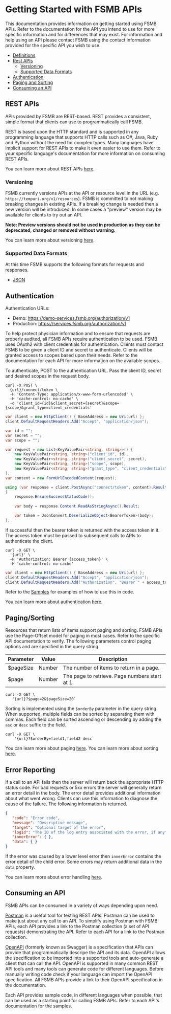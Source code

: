 # Getting Started with FSMB APIs

This documentation provides information on getting started using FSMB APIs. Refer to the documentation for the API you intend to use for more specific information and for differences that may exist. For information and help using an API please contact FSMB using the contact information provided for the specific API you wish to use.

- [Definitions](docs/definitions.md)
- [Rest APIs](#rest-apis)
  - [Versioning](#versioning)
  - [Supported Data Formats](#supported-data-formats)  
- [Authentication](#authentication)
- [Paging and Sorting](#paging-and-sorting)
- [Consuming an API](#consuming-an-api)

## REST APIs

APIs provided by FSMB are REST-based. REST provides a consistent, simple format that clients can use to programmatically call FSMB. 

REST is based upon the HTTP standard and is supported in any programming language that supports HTTP calls such as C#, Java, Ruby and Python without the need for complex types. Many languages have implicit support for REST APIs to make it even easier to use them. Refer to your specific language's documentation for more information on consuming REST APIs.

You can learn more about REST APIs [here](docs/rest.md).

### Versioning

FSMB currently versions APIs at the API or resource level in the URL (e.g. `https://tempuri.org/v1/resources`). FSMB is committed to not making breaking changes in existing APIs. If a breaking change is needed then a new version will be introduced. In some cases a "preview" version may be available for clients to try out an API. 

**Note: Preview versions should not be used in production as they can be deprecated, changed or removed without warning.**

You can learn more about versioning [here](docs/rest.md#versioning).

### Supported Data Formats

At this time FSMB supports the following formats for requests and responses.

- [JSON](https://www.json.org/)

## Authentication

Authentication URLs:
 - Demo: https://demo-services.fsmb.org/authorization/v1
 - Production: https://services.fsmb.org/authorization/v1

To help protect physician information and to ensure that requests are properly audited, all FSMB APIs require authentication to be used.  FSMB uses OAuth2 with client credentials for authentication. Clients must contact FSMB to be given a client ID and secret to authenticate. Clients will be granted access to scopes based upon their needs. Refer to the documentation for each API for more information on the available scopes.

To authenticate, POST to the authentication URL. Pass the client ID, secret and desired scopes in the request body. 

```shell
curl -X POST \
  {url}/connect/token \
  -H 'Content-Type: application/x-www-form-urlencoded' \
  -H 'cache-control: no-cache' \
  -d 'client_id={id}&client_secret={secret}&scope={scope}&grant_type=client_credentials'
```
```csharp
var client = new HttpClient() { BaseAddress = new Uri(url) };
client.DefaultRequestHeaders.Add("Accept", "application/json");

var id = "";
var secret = "";
var scope = "";

var request = new List<KeyValuePair<string, string>>() {
    new KeyValuePair<string, string>("client_id", id),
    new KeyValuePair<string, string>("client_secret", secret),                
    new KeyValuePair<string, string>("scope", scope),
    new KeyValuePair<string, string>("grant_type", "client_credentials")
};
var content = new FormUrlEncodedContent(request);

using (var response = client.PostAsync("connect/token", content).Result)
{
    response.EnsureSuccessStatusCode();
                
    var body = response.Content.ReadAsStringAsync().Result;

    var token = JsonConvert.DeserializeObject<BearerToken>(body);
};
```

If successful then the bearer token is returned with the access token in it. The access token must be passed to subsequent calls to APIs to authenticate the client.

```shell
curl -X GET \
  '{url}' \
  -H 'Authorization: Bearer {access_token}' \  
  -H 'cache-control: no-cache'
```
```csharp
var client = new HttpClient() { BaseAddress = new Uri(url) };
client.DefaultRequestHeaders.Add("Accept", "application/json");
client.DefaultRequestHeaders.Add("Authorization", "Bearer " + access_token);
```

Refer to the [Samples](samples) for examples of how to use this in code.

You can learn more about authentication [here](docs/authentication.md).

## Paging/Sorting

Resources that return lists of items support paging and sorting. FSMB APIs use the Page-Offset model for paging in most cases. Refer to the specific API documentation to verify. The following parameters control paging options and are specified in the query string.

| Parameter | Value | Description |
| - | - | - |
| $pageSize | Number | The number of items to return in a page. |
| $page | Number | The page to retrieve. Page numbers start at 1. |

```shell
curl -X GET \
   '{url}?$page=2&$pageSize=20`
```

Sorting is implemented using the `$orderBy` parameter in the query string. When supported, multiple fields can be sorted by separating them with commas. Each field can be sorted ascending or descending by adding the `asc` or `desc` suffix to the field.

```shell
curl -X GET \
    '{url}?$orderBy=field1,field2 desc`
```

You can learn more about paging [here](docs/paging.md). You can learn more about sorting [here](docs/sorting.md).

## Error Reporting

If a call to an API fails then the server will return back the appropriate HTTP status code. For bad requests or 5xx errors the server will generally return an error detail in the body. The error detail provides additional information about what went wrong. Clients can use this information to diagnose the cause of the failure. The following information is returned.

```json
{
   "code": "Error code",
   "message": "Descriptive message",
   "target": "Optional target of the error",
   "logId": "The ID of the log entry associated with the error, if any",
   "innerError": { },
   "data": { }
}
```

If the error was caused by a lower level error then `innerError` contains the error detail of the child error. Some errors may return additional data in the `data` property.

You can learn more about error handling [here](docs/errors.md).

## Consuming an API

FSMB APIs can be consumed in a variety of ways depending upon need.

[Postman](https://www.getpostman.com/) is a useful tool for testing REST APIs. Postman can be used to make just about any call to an API. To simplify using Postman with FSMB APIs, each API provides a link to the Postman collection (a set of API requests) demonstrating the API. Refer to each API for a link to the Postman collection.

[OpenAPI](https://github.com/OAI/OpenAPI-Specification) (formerly known as Swagger) is a specification that APIs can provide that programmatically descripe the API and its data. OpenAPI allows the specification to be imported into a supported tools and auto-generate a client that can call the API. OpenAPI is supported in many common REST API tools and many tools can generate code for different languages. Before manually writing code check if your language can import the OpenAPI specification. All FSMB APIs provide a link to their OpenAPI specification in the documentation.

Each API provides sample code, in different languages when possible, that can be used as a starting point for calling FSMB APIs. Refer to each API's documentation for the samples.
